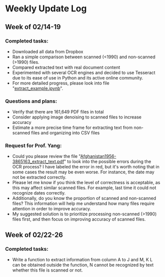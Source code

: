 # Weekly Update Log

## Week of 02/14-19

### Completed tasks:

- Downloaded all data from Dropbox
- Ran a simple comparison between scanned (<1990) and non-scanned (>1990) files.
- Compared extracted text with real document content
- Experimented with several OCR engines and decided to use Tesseract due to its ease of use in Python and its active online community.
- For more detailed progress, please look into file "[extract_example.ipynb](https://github.com/manyuanQ/OCR-GAUN/blob/main/extract_example.ipynb)".

### Questions and plans:

- Verify that there are 161,649 PDF files in total
- Consider applying image denoising to scanned files to increase accuracy
- Estimate a more precise time frame for extracting text from non-scanned files and organizing into CSV files

### Request for Prof. Yang:

- Could you please review the file "[Afghanistan1956-3865163_extract_text.pdf](https://github.com/manyuanQ/OCR-GAUN/blob/main/Afghanistan1956-3865163_extract_text.pdf)" to look into the possible errors during the OCR process? I have labeled the error in red, but it's worth noting that in some cases the result may be even worse. For instance, the date may not be extracted correctly.
- Please let me know if you think the level of correctness is acceptable, as this may affect similar scanned files. For example, last time it could not recognize dates correctly.
- Additionally, do you know the proportion of scanned and non-scanned files? This information will help me understand how many files require attention in order to improve accuracy.
- My suggested solution is to prioritize processing non-scanned (>1990) files first, and then focus on improving accuracy of scanned files. 

## Week of 02/22-26

### Completed tasks:

- Write a function to extract information from column A to J and M, K L can be obtained outside the function, N cannot be recognized by text whether this file is scanned or not.


